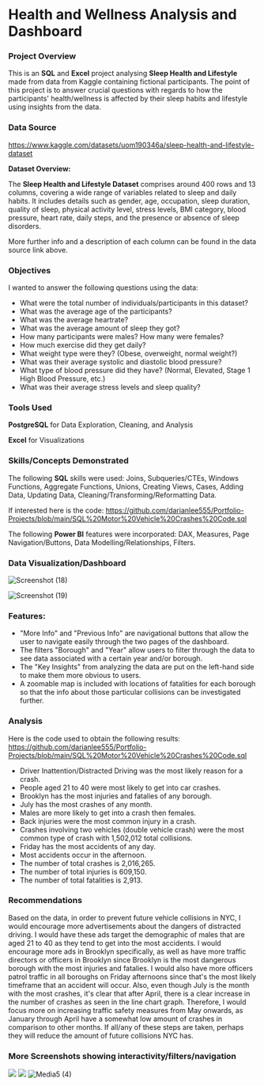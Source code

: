 # Health and Wellness Analysis and Dashboard

### Project Overview

This is an **SQL** and **Excel** project analysing **Sleep Health and Lifestyle** made from data from Kaggle containing fictional participants. The point of this project is to answer crucial questions with regards to how the participants' health/wellness is affected by their sleep habits and lifestyle using insights from the data.

### Data Source

https://www.kaggle.com/datasets/uom190346a/sleep-health-and-lifestyle-dataset

**Dataset Overview:**

The **Sleep Health and Lifestyle Dataset** comprises around 400 rows and 13 columns, covering a wide range of variables related to sleep and daily habits. It includes details such as gender, age, occupation, sleep duration, quality of sleep, physical activity level, stress levels, BMI category, blood pressure, heart rate, daily steps, and the presence or absence of sleep disorders. 

More further info and a description of each column can be found in the data source link above.


### Objectives

I wanted to answer the following questions using the data:

* What were the total number of individuals/participants in this dataset?
* What was the average age of the participants?
* What was the average heartrate?
* What was the average amount of sleep they got?
* How many participants were males? How many were females?
* How much exercise did they get daily?
* What weight type were they? (Obese, overweight, normal weight?)
* What was their average systolic and diastolic blood pressure?
* What type of blood pressure did they have? (Normal, Elevated, Stage 1 High Blood Pressure, etc.) 
* What was their average stress levels and sleep quality? 

### Tools Used

**PostgreSQL** for Data Exploration, Cleaning, and Analysis

**Excel** for Visualizations

### Skills/Concepts Demonstrated

The following **SQL** skills were used: Joins, Subqueries/CTEs, Windows Functions, Aggregate Functions, Unions, Creating Views, Cases, Adding Data, Updating Data, 
Cleaning/Transforming/Reformatting Data.

If interested here is the code: https://github.com/darianlee555/Portfolio-Projects/blob/main/SQL%20Motor%20Vehicle%20Crashes%20Code.sql

The following **Power BI** features were incorporated: DAX, Measures, Page Navigation/Buttons, Data Modelling/Relationships, Filters.

### Data Visualization/Dashboard


![Screenshot (18)](https://github.com/darianlee555/Portfolio-Projects/assets/145151765/8381b284-ebda-4cf9-8d33-370d13ba8cf8)

![Screenshot (19)](https://github.com/darianlee555/Portfolio-Projects/assets/145151765/257386b4-4b9e-4a12-834e-9e1a69e44b47)

### Features:
- "More Info" and "Previous Info" are navigational buttons that allow the user to navigate easily through the two pages of the dashboard.
- The filters "Borough" and "Year" allow users to filter through the data to see data associated with a certain year and/or borough.
- The "Key Insights" from analyzing the data are put on the left-hand side to make them more obvious to users.
- A zoomable map is included with locations of fatalities for each borough so that the info about those particular collisions can be investigated further. 

### Analysis
Here is the code used to obtain the following results: https://github.com/darianlee555/Portfolio-Projects/blob/main/SQL%20Motor%20Vehicle%20Crashes%20Code.sql
- Driver Inattention/Distracted Driving was the most likely reason for a crash.
- People aged 21 to 40 were most likely to get into car crashes.
- Brooklyn has the most injuries and fatalies of any borough.
- July has the most crashes of any month.
- Males are more likely to get into a crash then females.
- Back injuries were the most common injury in a crash.
- Crashes involving two vehicles (double vehicle crash) were the most common type of crash with 1,502,012 total collisions.
- Friday has the most accidents of any day.
- Most accidents occur in the afternoon.
- The number of total crashes is 2,016,265.
- The number of total injuries is 609,150.
- The number of total fatalities is 2,913.

### Recommendations
Based on the data, in order to prevent future vehicle collisions in NYC, I would encourage more advertisements about the dangers of distracted driving. I would have these ads target the demographic of males that are aged 21 to 40 as they tend to get into the most accidents. I would encourage more ads in Brooklyn specifically, as well as have more traffic directors or officers in Brooklyn since Brooklyn is the most dangerous borough with the most injuries and fatalies. I would also have more officers patrol traffic in all boroughs on Friday afternoons since that's the most likely timeframe that an accident will occur. Also, even though July is the month with the most crashes, it's clear that after April, there is a clear increase in the number of crashes as seen in the line chart graph. Therefore, I would focus more on increasing traffic safety measures from May onwards, as January through April have a somewhat low amount of crashes in comparison to other months. If all/any of these steps are taken, perhaps they will reduce the amount of future collisions NYC has. 

### More Screenshots showing interactivity/filters/navigation
![](Media3.gif)
![](Media4.gif)
![Media5 (4)](https://github.com/darianlee555/Portfolio-Projects/assets/145151765/c724bed6-9265-4e71-9f03-65f8764e4f46)

